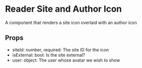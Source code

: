 # Reader Site and Author Icon

A component that renders a site icon overlaid with an author icon

## Props

- siteId: number, required: The site ID for the icon
- isExternal: bool: Is the site external?
- user: object: The user whose avatar we wish to show
